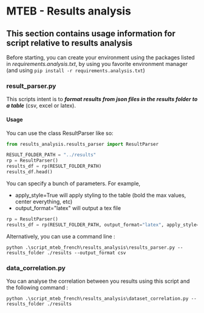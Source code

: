 # MTEB - Results analysis

## This section contains usage information for script relative to results analysis

Before starting, you can create your environment using the packages listed in *requirements.analysis.txt*, by using you favorite environment manager (and using ``pip install -r requirements.analysis.txt``)

### result_parser.py

This scripts intent is to ***format results from json files in the results folder to a table*** (csv, excel or latex).

#### Usage

You can use the class ResultParser like so:

```py
from results_analysis.results_parser import ResultParser

RESULT_FOLDER_PATH = "../results"
rp = ResultParser()
results_df = rp(RESULT_FOLDER_PATH)
results_df.head()
```

You can specify a bunch of parameters. For example,
- apply_style=True will apply styling to the table (bold the max values, center everything, etc)
- output_format="latex" will output a tex file

```py
rp = ResultParser()
results_df = rp(RESULT_FOLDER_PATH, output_format="latex", apply_style=True)
```

Alternatively, you can use a command line :
```
python .\script_mteb_french\results_analysis\results_parser.py --results_folder ./results --output_format csv
```


### data_correlation.py

You can analyse the correlation between you results using this script and the following command : 
```
python .\script_mteb_french\results_analysis\dataset_correlation.py --results_folder ./results
```
